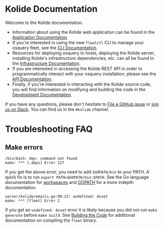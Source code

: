 Kolide Documentation
====================

Welcome to the Kolide documentation.

- Information about using the Kolide web application can be found in the [Application Documentation](./application/README.md).
- If you're interested in using the new `fleetctl` CLI to manage your osquery fleet, see the [CLI Documentation](./cli/README.md).
- Resources for deploying osquery to hosts, deploying the Kolide server, installing Kolide's infrastructure dependencies, etc. can all be found in the [Infrastructure Documentation](./infrastructure/README.md).
- If you are interested in accessing the Kolide REST API in order to programmatically interact with your osquery installation, please see the [API Documentation](./api/README.md).
- Finally, if you're interested in interacting with the Kolide source code, you will find information on modifying and building the code in the [Development Documentation](./development/README.md).

If you have any questions, please don't hesitate to [File a GitHub issue](https://github.com/kolide/fleet/issues) or [join us on Slack](https://osquery-slack.herokuapp.com/). You can find us in the `#kolide` channel.

# Troubleshooting FAQ

## Make errors

```
/bin/bash: dep: command not found
make: *** [.deps] Error 127
```

If you get the above error, you need to add `$GOPATH/bin` to your PATH. A quick fix is to run `export PATH=$GOPATH/bin:$PATH`. 
See the Go language documentation for [workspaces](https://golang.org/doc/code.html#Workspaces) and [GOPATH](https://golang.org/doc/code.html#GOPATH) for a more indepth documentation.

```
server/kolide/emails.go:90:23: undefined: Asset
make: *** [fleet] Error 2
```

If you get an `undefined: Asset` error it is likely because you did not run `make generate` before `make build`. See [Building the Code](https://github.com/kolide/fleet/blob/master/docs/development/building-the-code.md) for additional documentation on compiling the `fleet` binary.
